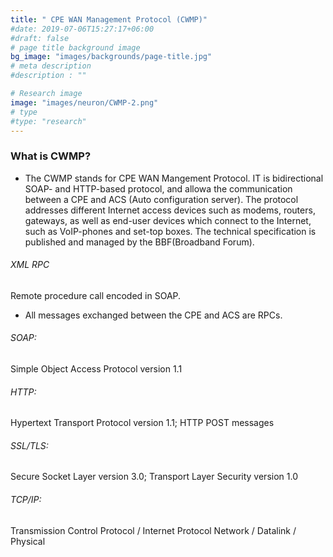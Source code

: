 ```yaml
---
title: " CPE WAN Management Protocol (CWMP)"
#date: 2019-07-06T15:27:17+06:00
#draft: false
# page title background image
bg_image: "images/backgrounds/page-title.jpg"
# meta description
#description : ""

# Research image
image: "images/neuron/CWMP-2.png"
# type
#type: "research"
---
```


### What is CWMP?

* The CWMP stands for CPE WAN Mangement Protocol. IT is bidirectional SOAP- and HTTP-based protocol, and allowa the communication between a CPE and ACS (Auto configuration server). The protocol addresses different Internet access devices such as modems, routers, gateways, as well as end-user devices which connect to the Internet, such as VoIP-phones and set-top boxes. The technical specification is published and managed by the BBF(Broadband Forum).


###### XML RPC
Remote procedure call encoded in SOAP.  

* All messages exchanged between the CPE and ACS are RPCs. 
###### SOAP: 
Simple Object Access Protocol version 1.1
###### HTTP: 
Hypertext Transport Protocol version 1.1; HTTP POST messages 
###### SSL/TLS:
 Secure Socket Layer version 3.0; Transport Layer Security version 1.0
###### TCP/IP: 
Transmission Control Protocol / Internet Protocol Network / Datalink / Physical



